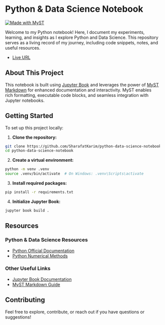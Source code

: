 # Python & Data Science Notebook

[![Made with MyST](https://img.shields.io/badge/made%20with-myst-orange)](https://myst.tools)

Welcome to my Python notebook! Here, I document my experiments, learning, and insights as I explore Python and Data Science. This repository serves as a living record of my journey, including code snippets, notes, and useful resources.

- [Live URL](https://python.sharafat.xyz/)

## About This Project

This notebook is built using [Jupyter Book](https://next.jupyterbook.org/) and leverages the power of [MyST Markdown](https://myst.tools) for enhanced documentation and interactivity. MyST enables rich formatting, executable code blocks, and seamless integration with Jupyter notebooks.

## Getting Started

To set up this project locally:

1. **Clone the repository:**

  ```bash
  git clone https://github.com/SharafatKarim/python-data-science-notebook
  cd python-data-science-notebook
  ```

2. **Create a virtual environment:**

  ```bash
  python -m venv .venv
  source .venv/bin/activate  # On Windows: .venv\Scripts\activate
  ```

3. **Install required packages:**

  ```bash
  pip install -r requirements.txt
  ```

4. **Initialize Jupyter Book:**

  ```bash
  jupyter book build .
  ```

## Resources

### Python & Data Science Resources

- [Python Official Documentation](https://docs.python.org/3/)
- [Python Numerical Methods](https://pythonnumericalmethods.studentorg.berkeley.edu/notebooks/Index.html)

### Other Useful Links

- [Jupyter Book Documentation](https://next.jupyterbook.org/)
- [MyST Markdown Guide](https://myst.tools)

## Contributing

Feel free to explore, contribute, or reach out if you have questions or suggestions!
